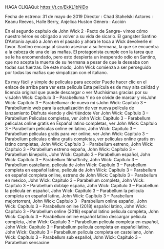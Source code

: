 HAGA CLIQAQui: https://t.co/EkKL1bNlDo

Fecha de estreno:	31 de mayo de 2019 Director :	Chad Stahelski Actores :	Keanu Reeves, Halle Berry, Anjelica Huston Género :	Acción

En el segundo capítulo de John Wick 2 -Pacto de Sangre- vimos cómo nuestro héroe es obligado a volver a su vida de sicario. El gangster Santino D’Antonio ayudó a John en el pasado y ahora le toca a Wick devolverle el favor. Santino encarga al sicario asesinar a su hermana, la que se encuentra a la cabeza de una de las mafias. El protagonista cumple con la tarea que se le ha encomendado, pero esto despierta un inesperado odio en Santino, que no acepta la muerte de su hermana a pesar de que la deseaba con todas sus fuerzas. De este modo, John Wick comienza a ser perseguido por todas las mafias que simpatizan con el italiano.

Es muy fácil y simple de películas para acceder
Puede hacer clic en el enlace de arriba para ver esta película
Esta película es de muy alta calidad y licencia original que puede descargar o ver
Muchísimas gracias por su visJohn Wick: Capítulo 3 – Parabelluma
Y no se olvide de marcar y visJohn Wick: Capítulo 3 – Parabellumar de nuevo mi sJohn Wick: Capítulo 3 – Parabellumio web para la actualización de ver nueva película de lanzamiento
Disfruta viendo y divirtiéndote
Ver John Wick: Capítulo 3 – Parabellum Peliculas completas, ver John Wick: Capítulo 3 – Parabellum peliculas online gratis en Español latino completas, ver John Wick: Capítulo 3 – Parabellum peliculas online en latino, John Wick: Capítulo 3 – Parabellum peliculas gratis para ver online, ver John Wick: Capítulo 3 – Parabellum peliculas online gratis completas, ver peliculas online gratis en latino completas, John Wick: Capítulo 3 – Parabellum estreno, John Wick: Capítulo 3 – Parabellum estreno españa, John Wick: Capítulo 3 – Parabellum kinepolis, John Wick: Capítulo 3 – Parabellum español, John Wick: Capítulo 3 – Parabellum filmaffinity, John Wick: Capítulo 3 – Parabellum castellano, pelicula de John Wick: Capítulo 3 – Parabellum completa en español latino, pelicula de John Wick: Capítulo 3 – Parabellum en español completa online, estreno de John Wick: Capítulo 3 – Parabellum en mexico, John Wick: Capítulo 3 – Parabellum completa, John Wick: Capítulo 3 – Parabellum doblaje españa, John Wick: Capítulo 3 – Parabellum la pelicula en español, John Wick: Capítulo 3 – Parabellum la pelicula completa en español latino, John Wick: Capítulo 3 – Parabellum mejortorrent, John Wick: Capítulo 3 – Parabellum online español, John Wick: Capítulo 3 – Parabellum online (2018) español latino, John Wick: Capítulo 3 – Parabellum online (2018) español latino pelicula completa, John Wick: Capítulo 3 – Parabellum online español latino descargar pelicula completa, John Wick: Capítulo 3 – Parabellum pelicula completa en español, John Wick: Capítulo 3 – Parabellum pelicula completa en español latino, John Wick: Capítulo 3 – Parabellum película completa en castellano, John Wick: Capítulo 3 – Parabellum sub español, John Wick: Capítulo 3 – Parabellum sensacine
